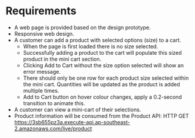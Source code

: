 # Requirements

- A web page is provided based on the design prototype.
- Responsive web design.
- A customer can add a product with selected options (size) to a cart.
    - When the page is first loaded there is no size selected.
    - Successfully adding a product to the cart will populate this sized product in the mini cart section.
    - Clicking Add to Cart without the size option selected will show an error message.
    - There should only be one row for each product size selected within the mini cart. Quantities will be updated as the product is added multiple times.
    - Add to Cart button on hover colour changes, apply a 0.2-second transition to animate this.
- A customer can view a mini-cart of their selections.
- Product information will be consumed from the Product API: HTTP GET https://3sb655pz3a.execute-api.ap-southeast-2.amazonaws.com/live/product